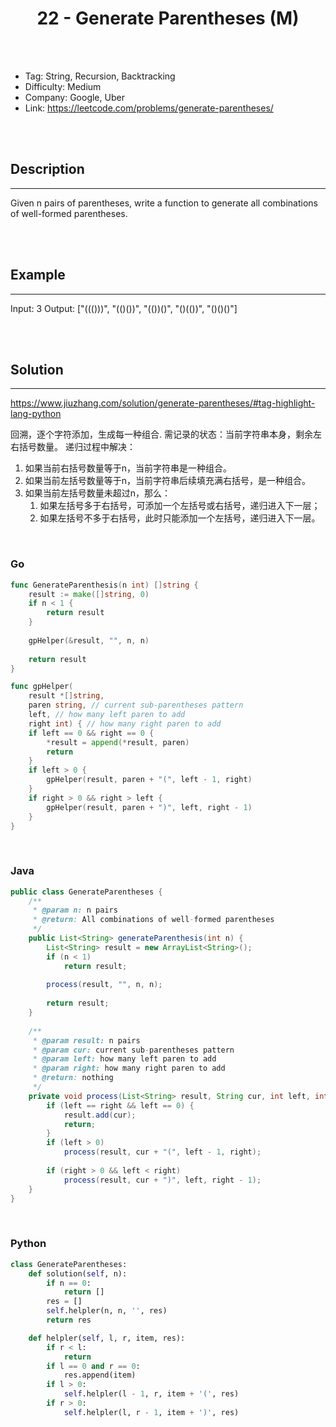 # <center>22 - Generate Parentheses (M)</center> 



<br></br>

* Tag: String, Recursion, Backtracking
* Difficulty: Medium
* Company: Google, Uber
* Link: https://leetcode.com/problems/generate-parentheses/

<br></br>



## Description
----
Given n pairs of parentheses, write a function to generate all combinations of well-formed parentheses.

<br></br>



## Example
----
Input: 3
Output: ["((()))", "(()())", "(())()", "()(())", "()()()"]

<br></br>



## Solution
----
https://www.jiuzhang.com/solution/generate-parentheses/#tag-highlight-lang-python

回溯，逐个字符添加，生成每一种组合.
需记录的状态：当前字符串本身，剩余左右括号数量。
递归过程中解决：
1. 如果当前右括号数量等于n，当前字符串是一种组合。
2. 如果当前左括号数量等于n，当前字符串后续填充满右括号，是一种组合。
3. 如果当前左括号数量未超过n，那么：
   1. 如果左括号多于右括号，可添加一个左括号或右括号，递归进入下一层；
   2. 如果左括号不多于右括号，此时只能添加一个左括号，递归进入下一层。

<br>


### Go
```go
func GenerateParenthesis(n int) []string {
    result := make([]string, 0)
    if n < 1 {
        return result
    }
    
    gpHelper(&result, "", n, n)
    
    return result
}

func gpHelper(
	result *[]string,
	paren string, // current sub-parentheses pattern
	left, // how many left paren to add
	right int) { // how many right paren to add
    if left == 0 && right == 0 {
        *result = append(*result, paren)
        return
    }
    if left > 0 {
        gpHelper(result, paren + "(", left - 1, right)
    }
    if right > 0 && right > left {
        gpHelper(result, paren + ")", left, right - 1)
    }
}
```

<br>


### Java
```java
public class GenerateParentheses {
	/**
     * @param n: n pairs
     * @return: All combinations of well-formed parentheses
     */
    public List<String> generateParenthesis(int n) {
        List<String> result = new ArrayList<String>();
        if (n < 1)
            return result;
        
        process(result, "", n, n);
        
        return result;
    }
    
    /**
     * @param result: n pairs
     * @param cur: current sub-parentheses pattern
     * @param left: how many left paren to add
     * @param right: how many right paren to add
     * @return: nothing
     */
    private void process(List<String> result, String cur, int left, int right) {
        if (left == right && left == 0) {
            result.add(cur);
            return;
        }
        if (left > 0)
            process(result, cur + "(", left - 1, right);
        
        if (right > 0 && left < right)
            process(result, cur + ")", left, right - 1);
    }
}
```

<br>


### Python
```python
class GenerateParentheses:
    def solution(self, n):
        if n == 0:
            return []
        res = []
        self.helpler(n, n, '', res)
        return res

    def helpler(self, l, r, item, res):
        if r < l:
            return
        if l == 0 and r == 0:
            res.append(item)
        if l > 0:
            self.helpler(l - 1, r, item + '(', res)
        if r > 0:
            self.helpler(l, r - 1, item + ')', res)
```
